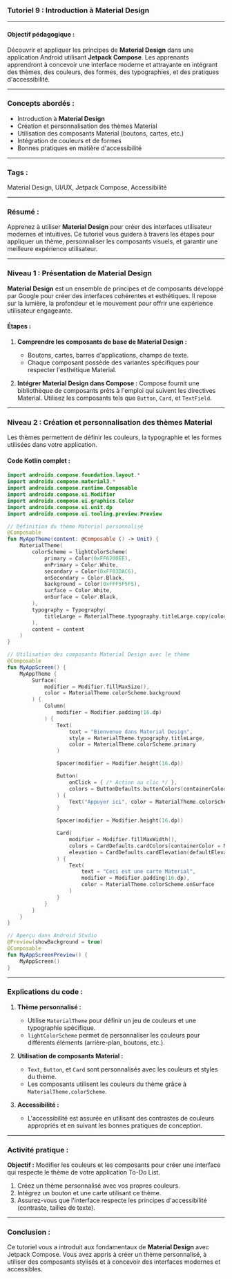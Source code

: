 ### **Tutoriel 9 : Introduction à Material Design**

---

#### **Objectif pédagogique :**
Découvrir et appliquer les principes de **Material Design** dans une application Android utilisant **Jetpack Compose**. Les apprenants apprendront à concevoir une interface moderne et attrayante en intégrant des thèmes, des couleurs, des formes, des typographies, et des pratiques d'accessibilité.

---

### **Concepts abordés :**
- Introduction à **Material Design**
- Création et personnalisation des thèmes Material
- Utilisation des composants Material (boutons, cartes, etc.)
- Intégration de couleurs et de formes
- Bonnes pratiques en matière d'accessibilité

---

### **Tags :**
Material Design, UI/UX, Jetpack Compose, Accessibilité

---

### **Résumé :**
Apprenez à utiliser **Material Design** pour créer des interfaces utilisateur modernes et intuitives. Ce tutoriel vous guidera à travers les étapes pour appliquer un thème, personnaliser les composants visuels, et garantir une meilleure expérience utilisateur.

---

### **Niveau 1 : Présentation de Material Design**

**Material Design** est un ensemble de principes et de composants développé par Google pour créer des interfaces cohérentes et esthétiques. Il repose sur la lumière, la profondeur et le mouvement pour offrir une expérience utilisateur engageante.

#### **Étapes :**
1. **Comprendre les composants de base de Material Design :**
   - Boutons, cartes, barres d'applications, champs de texte.
   - Chaque composant possède des variantes spécifiques pour respecter l'esthétique Material.

2. **Intégrer Material Design dans Compose :**
   Compose fournit une bibliothèque de composants prêts à l'emploi qui suivent les directives Material. Utilisez les composants tels que `Button`, `Card`, et `TextField`.

---

### **Niveau 2 : Création et personnalisation des thèmes Material**

Les thèmes permettent de définir les couleurs, la typographie et les formes utilisées dans votre application.

#### **Code Kotlin complet :**

```kotlin
import androidx.compose.foundation.layout.*
import androidx.compose.material3.*
import androidx.compose.runtime.Composable
import androidx.compose.ui.Modifier
import androidx.compose.ui.graphics.Color
import androidx.compose.ui.unit.dp
import androidx.compose.ui.tooling.preview.Preview

// Définition du thème Material personnalisé
@Composable
fun MyAppTheme(content: @Composable () -> Unit) {
    MaterialTheme(
        colorScheme = lightColorScheme(
            primary = Color(0xFF6200EE),
            onPrimary = Color.White,
            secondary = Color(0xFF03DAC6),
            onSecondary = Color.Black,
            background = Color(0xFFF5F5F5),
            surface = Color.White,
            onSurface = Color.Black,
        ),
        typography = Typography(
            titleLarge = MaterialTheme.typography.titleLarge.copy(color = Color(0xFF6200EE))
        ),
        content = content
    )
}

// Utilisation des composants Material Design avec le thème
@Composable
fun MyAppScreen() {
    MyAppTheme {
        Surface(
            modifier = Modifier.fillMaxSize(),
            color = MaterialTheme.colorScheme.background
        ) {
            Column(
                modifier = Modifier.padding(16.dp)
            ) {
                Text(
                    text = "Bienvenue dans Material Design",
                    style = MaterialTheme.typography.titleLarge,
                    color = MaterialTheme.colorScheme.primary
                )

                Spacer(modifier = Modifier.height(16.dp))

                Button(
                    onClick = { /* Action au clic */ },
                    colors = ButtonDefaults.buttonColors(containerColor = MaterialTheme.colorScheme.primary)
                ) {
                    Text("Appuyer ici", color = MaterialTheme.colorScheme.onPrimary)
                }

                Spacer(modifier = Modifier.height(16.dp))

                Card(
                    modifier = Modifier.fillMaxWidth(),
                    colors = CardDefaults.cardColors(containerColor = MaterialTheme.colorScheme.surface),
                    elevation = CardDefaults.cardElevation(defaultElevation = 8.dp)
                ) {
                    Text(
                        text = "Ceci est une carte Material",
                        modifier = Modifier.padding(16.dp),
                        color = MaterialTheme.colorScheme.onSurface
                    )
                }
            }
        }
    }
}

// Aperçu dans Android Studio
@Preview(showBackground = true)
@Composable
fun MyAppScreenPreview() {
    MyAppScreen()
}
```

---

### **Explications du code :**

1. **Thème personnalisé :**
   - Utilise `MaterialTheme` pour définir un jeu de couleurs et une typographie spécifique.
   - `lightColorScheme` permet de personnaliser les couleurs pour différents éléments (arrière-plan, boutons, etc.).

2. **Utilisation de composants Material :**
   - `Text`, `Button`, et `Card` sont personnalisés avec les couleurs et styles du thème.
   - Les composants utilisent les couleurs du thème grâce à `MaterialTheme.colorScheme`.

3. **Accessibilité :**
   - L'accessibilité est assurée en utilisant des contrastes de couleurs appropriés et en suivant les bonnes pratiques de conception.

---

### **Activité pratique :**
**Objectif :** Modifier les couleurs et les composants pour créer une interface qui respecte le thème de votre application To-Do List.

1. Créez un thème personnalisé avec vos propres couleurs.
2. Intégrez un bouton et une carte utilisant ce thème.
3. Assurez-vous que l'interface respecte les principes d'accessibilité (contraste, tailles de texte).

---

### **Conclusion :**
Ce tutoriel vous a introduit aux fondamentaux de **Material Design** avec Jetpack Compose. Vous avez appris à créer un thème personnalisé, à utiliser des composants stylisés et à concevoir des interfaces modernes et accessibles.